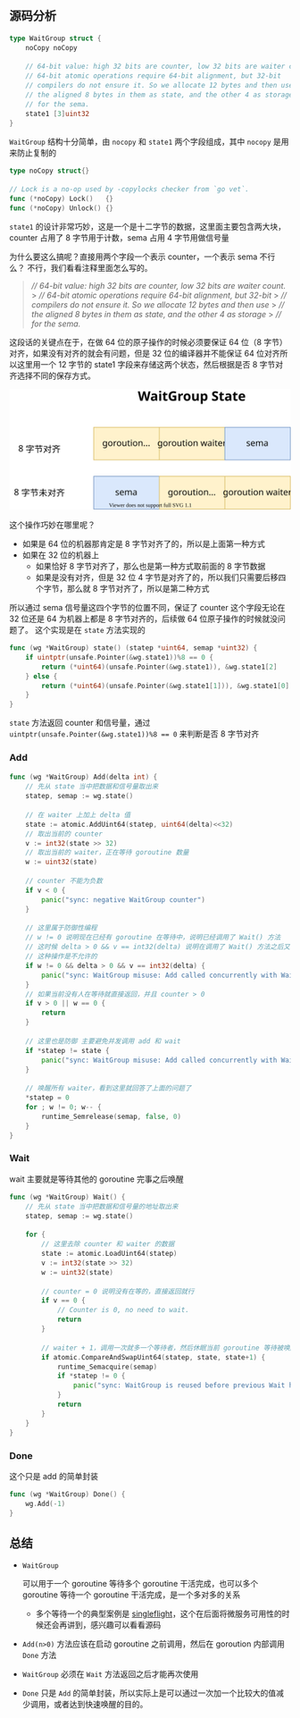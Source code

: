 ## 源码分析

```go
type WaitGroup struct {
	noCopy noCopy

	// 64-bit value: high 32 bits are counter, low 32 bits are waiter count.
	// 64-bit atomic operations require 64-bit alignment, but 32-bit
	// compilers do not ensure it. So we allocate 12 bytes and then use
	// the aligned 8 bytes in them as state, and the other 4 as storage
	// for the sema.
	state1 [3]uint32
}
```

`WaitGroup` 结构十分简单，由 `nocopy` 和 `state1` 两个字段组成，其中 `nocopy` 是用来防止复制的

```go
type noCopy struct{}

// Lock is a no-op used by -copylocks checker from `go vet`.
func (*noCopy) Lock()   {}
func (*noCopy) Unlock() {}
```

`state1` 的设计非常巧妙，这是一个是十二字节的数据，这里面主要包含两大块，counter 占用了 8 字节用于计数，sema 占用 4 字节用做信号量

为什么要这么搞呢？直接用两个字段一个表示 counter，一个表示 sema 不行么？
不行，我们看看注释里面怎么写的。

> *// 64-bit value: high 32 bits are counter, low 32 bits are waiter count.* > *// 64-bit atomic operations require 64-bit alignment, but 32-bit* > *// compilers do not ensure it. So we allocate 12 bytes and then use* > *// the aligned 8 bytes in them as state, and the other 4 as storage* > *// for the sema.*

这段话的关键点在于，在做 64 位的原子操作的时候必须要保证 64 位（8 字节）对齐，如果没有对齐的就会有问题，但是 32 位的编译器并不能保证 64 位对齐所以这里用一个 12 字节的 state1 字段来存储这两个状态，然后根据是否 8 字节对齐选择不同的保存方式。

![02_Go进阶03_blog_waitgroup.drawio.svg](picture/1609085423413-88a8f508-0269-4cf9-9474-9f78b78a53ea.svg)

这个操作巧妙在哪里呢？

- 如果是 64 位的机器那肯定是 8 字节对齐了的，所以是上面第一种方式
- 如果在 32 位的机器上
  - 如果恰好 8 字节对齐了，那么也是第一种方式取前面的 8 字节数据
  - 如果是没有对齐，但是 32 位 4 字节是对齐了的，所以我们只需要后移四个字节，那么就 8 字节对齐了，所以是第二种方式

所以通过 sema 信号量这四个字节的位置不同，保证了 counter 这个字段无论在 32 位还是 64 为机器上都是 8 字节对齐的，后续做 64 位原子操作的时候就没问题了。
这个实现是在 `state` 方法实现的

```go
func (wg *WaitGroup) state() (statep *uint64, semap *uint32) {
	if uintptr(unsafe.Pointer(&wg.state1))%8 == 0 {
		return (*uint64)(unsafe.Pointer(&wg.state1)), &wg.state1[2]
	} else {
		return (*uint64)(unsafe.Pointer(&wg.state1[1])), &wg.state1[0]
	}
}
```

`state` 方法返回 counter 和信号量，通过 `uintptr(unsafe.Pointer(&wg.state1))%8 == 0` 来判断是否 8 字节对齐

### Add

```go
func (wg *WaitGroup) Add(delta int) {
    // 先从 state 当中把数据和信号量取出来
	statep, semap := wg.state()

    // 在 waiter 上加上 delta 值
	state := atomic.AddUint64(statep, uint64(delta)<<32)
    // 取出当前的 counter
	v := int32(state >> 32)
    // 取出当前的 waiter，正在等待 goroutine 数量
	w := uint32(state)

    // counter 不能为负数
	if v < 0 {
		panic("sync: negative WaitGroup counter")
	}

    // 这里属于防御性编程
    // w != 0 说明现在已经有 goroutine 在等待中，说明已经调用了 Wait() 方法
    // 这时候 delta > 0 && v == int32(delta) 说明在调用了 Wait() 方法之后又想加入新的等待者
    // 这种操作是不允许的
	if w != 0 && delta > 0 && v == int32(delta) {
		panic("sync: WaitGroup misuse: Add called concurrently with Wait")
	}
    // 如果当前没有人在等待就直接返回，并且 counter > 0
	if v > 0 || w == 0 {
		return
	}

    // 这里也是防御 主要避免并发调用 add 和 wait
	if *statep != state {
		panic("sync: WaitGroup misuse: Add called concurrently with Wait")
	}

	// 唤醒所有 waiter，看到这里就回答了上面的问题了
	*statep = 0
	for ; w != 0; w-- {
		runtime_Semrelease(semap, false, 0)
	}
}
```

### Wait

wait 主要就是等待其他的 goroutine 完事之后唤醒

```go
func (wg *WaitGroup) Wait() {
	// 先从 state 当中把数据和信号量的地址取出来
    statep, semap := wg.state()

	for {
     	// 这里去除 counter 和 waiter 的数据
		state := atomic.LoadUint64(statep)
		v := int32(state >> 32)
		w := uint32(state)

        // counter = 0 说明没有在等的，直接返回就行
        if v == 0 {
			// Counter is 0, no need to wait.
			return
		}

		// waiter + 1，调用一次就多一个等待者，然后休眠当前 goroutine 等待被唤醒
		if atomic.CompareAndSwapUint64(statep, state, state+1) {
			runtime_Semacquire(semap)
			if *statep != 0 {
				panic("sync: WaitGroup is reused before previous Wait has returned")
			}
			return
		}
	}
}
```

### Done

这个只是 add 的简单封装

```go
func (wg *WaitGroup) Done() {
	wg.Add(-1)
}
```

## 总结

- `WaitGroup`

  可以用于一个 goroutine 等待多个 goroutine 干活完成，也可以多个 goroutine 等待一个 goroutine 干活完成，是一个多对多的关系

  - 多个等待一个的典型案例是 [singleflight](https://pkg.go.dev/golang.org/x/sync/singleflight)，这个在后面将微服务可用性的时候还会再讲到，感兴趣可以看看源码

- `Add(n>0)` 方法应该在启动 goroutine 之前调用，然后在 goroution 内部调用 `Done` 方法

- `WaitGroup` 必须在 `Wait` 方法返回之后才能再次使用

- `Done` 只是 `Add` 的简单封装，所以实际上是可以通过一次加一个比较大的值减少调用，或者达到快速唤醒的目的。